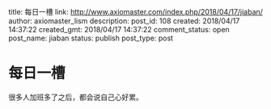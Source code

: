 title: 每日一槽
link: http://www.axiomaster.com/index.php/2018/04/17/jiaban/
author: axiomaster_lism
description: 
post_id: 108
created: 2018/04/17 14:37:22
created_gmt: 2018/04/17 14:37:22
comment_status: open
post_name: jiaban
status: publish
post_type: post

# 每日一槽

很多人加班多了之后，都会说自己心好累。